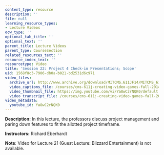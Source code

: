```yaml
---
content_type: resource
description: ''
file: null
learning_resource_types:
- Lecture Videos
ocw_type: ''
optional_tab_title: ''
optional_text: ''
parent_title: Lecture Videos
parent_type: CourseSection
related_resources_text: ''
resource_index_text: ''
resourcetype: Video
title: 'Session 22: Project 4 Check-in Presentations; Scope'
uid: 1568f8c3-7906-db0a-b021-bd2531d6c971
video_files:
  archive_url: http://www.archive.org/download/MITCMS.611JF14/MITCMS_611JF14_lec22_300k.mp4
  video_captions_file: /courses/cms-611j-creating-video-games-fall-2014/97a31ef511f755b8b5b9833e6b67ac2b_Ya8wC2rNQK0.vtt
  video_thumbnail_file: https://img.youtube.com/vi/Ya8wC2rNQK0/default.jpg
  video_transcript_file: /courses/cms-611j-creating-video-games-fall-2014/f00432be36fc70e0928a1c08f7f761cf_Ya8wC2rNQK0.pdf
video_metadata:
  youtube_id: Ya8wC2rNQK0
---
```


**Description:** In this lecture, the professors discuss project management and paring down features to fit the allotted project timeframe.

**Instructors:** Richard Eberhardt

**Note:** Video for Lecture 21 (Guest Lecture: Blizzard Entertainment) is not available.